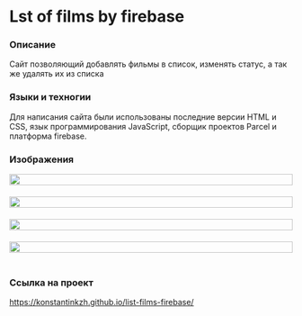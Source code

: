 # Lst of films by firebase
### Описание
Сайт позволяющий добавлять фильмы в список, изменять статус, а так же удалять их из списка

### Языки и техногии
Для написания сайта были использованы последние версии HTML и CSS, язык программирования JavaScript, сборщик проектов Parcel и платформа firebase.

### Изображения
<div class="container" style="display: flex; justify-content: center; flex-direction: column; width: 100%;">
    <img style="margin-bottom: 20px;" src="/images/img1.png" width="100%">
    <img style="margin-bottom: 20px;" src="/images/img2.png" width="100%">
    <img style="margin-bottom: 20px;" src="/images/img3.png" width="100%">
    <img style="margin-bottom: 20px;" src="/images/img4.png" width="100%">
</div>

### Ссылка на проект
https://konstantinkzh.github.io/list-films-firebase/
